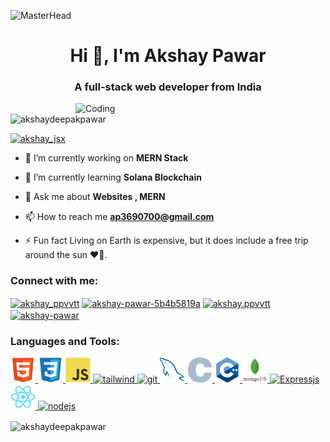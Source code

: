 ![MasterHead](https://i.pinimg.com/originals/b2/83/11/b2831136a1912c98b1cad1b4eb9ab112.gif)

<h1 align="center">Hi 👋, I'm Akshay Pawar</h1>
<h3 align="center">A full-stack web developer from India</h3>
<img align="right" alt="Coding" width="400" src="https://cdn.dribbble.com/users/1118376/screenshots/3604186/developer-dribbble.gif">

<p align="left"> <img src="https://komarev.com/ghpvc/?username=akshaydeepakpawar&label=Profile%20views&color=0e75b6&style=flat" alt="akshaydeepakpawar" /> </p>

<p align="left"> <a href="https://twitter.com/akshay_jsx" target="blank"><img src="https://img.shields.io/twitter/follow/akshay_jsx?logo=twitter&style=for-the-badge" alt="akshay_jsx" /></a> </p>

- 🔭 I’m currently working on **MERN Stack**

- 🌱 I’m currently learning **Solana Blockchain**

- 💬 Ask me about **Websites , MERN**

- 📫 How to reach me **ap3690700@gmail.com**

- ⚡ Fun fact Living on Earth is expensive, but it does include a free trip around the sun ❤️‍🔥.

<h3 align="left">Connect with me:</h3>
<p align="left">
<a href="https://twitter.com/akshay_ppvvtt" target="blank"><img align="center" src="https://raw.githubusercontent.com/rahuldkjain/github-profile-readme-generator/master/src/images/icons/Social/twitter.svg" alt="akshay_ppvvtt" height="30" width="40" /></a>
<a href="https://linkedin.com/in/akshay-pawar-5b4b5819a" target="blank"><img align="center" src="https://raw.githubusercontent.com/rahuldkjain/github-profile-readme-generator/master/src/images/icons/Social/linked-in-alt.svg" alt="akshay-pawar-5b4b5819a" height="30" width="40" /></a>
<a href="https://instagram.com/akshay.jsx" target="blank"><img align="center" src="https://raw.githubusercontent.com/rahuldkjain/github-profile-readme-generator/master/src/images/icons/Social/instagram.svg" alt="akshay.ppvvtt" height="30" width="40" /></a>
<a href="https://www.youtube.com/channel/UCOx7hCP9jTQsKUgaEg1NAgw" target="blank"><img align="center" src="https://raw.githubusercontent.com/rahuldkjain/github-profile-readme-generator/master/src/images/icons/Social/youtube.svg" alt="akshay-pawar" height="30" width="40" /></a>
<h3 align="left">Languages and Tools:</h3>
<p align="left">
  <!-- HTML -->
  <a href="https://developer.mozilla.org/en-US/docs/Web/HTML" target="_blank" rel="noreferrer">
    <img src="https://raw.githubusercontent.com/devicons/devicon/master/icons/html5/html5-original.svg" alt="html" width="40" height="40"/>
  </a>

  <!-- CSS -->
  <a href="https://developer.mozilla.org/en-US/docs/Web/CSS" target="_blank" rel="noreferrer">
    <img src="https://raw.githubusercontent.com/devicons/devicon/master/icons/css3/css3-original.svg" alt="css" width="40" height="40"/>
  </a>

  <!-- JavaScript -->
  <a href="https://developer.mozilla.org/en-US/docs/Web/JavaScript" target="_blank" rel="noreferrer">
    <img src="https://raw.githubusercontent.com/devicons/devicon/master/icons/javascript/javascript-original.svg" alt="javascript" width="40" height="40"/>
  </a>
<!--  tailwind -->
   <a href="https://tailwindcss.com/" target="_blank" rel="noreferrer">
    <img src="https://www.vectorlogo.zone/logos/tailwindcss/tailwindcss-icon.svg" alt="tailwind" width="40" height="40"/>
  </a>


  <!-- Git -->
  <a href="https://git-scm.com/" target="_blank" rel="noreferrer">
    <img src="https://www.vectorlogo.zone/logos/git-scm/git-scm-icon.svg" alt="git" width="40" height="40"/>
  </a>
  
  <!-- SQL -->
  <a href="https://www.mysql.com/" target="_blank" rel="noreferrer">
    <img src="https://raw.githubusercontent.com/devicons/devicon/master/icons/mysql/mysql-original.svg" alt="mysql" width="40" height="40"/>
  </a>

  <!-- C -->
  <a href="https://en.wikipedia.org/wiki/C_(programming_language)" target="_blank" rel="noreferrer">
    <img src="https://raw.githubusercontent.com/devicons/devicon/master/icons/c/c-original.svg" alt="c" width="40" height="40"/>
  </a>
<!--   c++ -->
 <a href="https://www.w3schools.com/cpp/" target="_blank" rel="noreferrer">
    <img src="https://raw.githubusercontent.com/devicons/devicon/master/icons/cplusplus/cplusplus-original.svg" alt="cplusplus" width="40" height="40"/>
  </a>
  
  <!-- MongoDB -->
 <a href="https://www.mongodb.com/" target="_blank" rel="noreferrer">
    <img src="https://raw.githubusercontent.com/devicons/devicon/master/icons/mongodb/mongodb-original-wordmark.svg" alt="mongodb" width="40" height="40"/>
  </a>

  <!-- expressjs -->
   <a href="https://express.org/" target="_blank" rel="noreferrer">
    <img src="https://www.pngfind.com/pngs/m/136-1363736_express-js-icon-png-transparent-png.png" alt="Expressjs" width="40" height="40"/>
  </a>
  <!-- React -->
  <a href="https://reactjs.org/" target="_blank" rel="noreferrer">
    <img src="https://raw.githubusercontent.com/devicons/devicon/master/icons/react/react-original.svg" alt="react" width="40" height="40"/>
  </a>

  <!-- Node.js -->
   <a href="https://nodejs.org/" target="_blank" rel="noreferrer">
    <img src="https://encrypted-tbn0.gstatic.com/images?q=tbn:ANd9GcQmNDptlnKmJye3a0T37snL0lb_cHvKYMZqzQ&s" alt="nodejs" width="40" height="40"/>
  </a>

  <!--dashbord -->
<p><img align="center" src="https://github-readme-streak-stats.herokuapp.com/?user=akshaydeepakpawar&" alt="akshaydeepakpawar" /></p>
